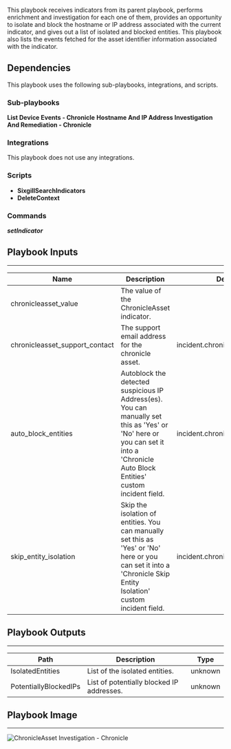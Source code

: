 This playbook receives indicators from its parent playbook, performs enrichment and investigation for each one of them, provides an opportunity to isolate and block the hostname or IP address associated with the current indicator, and gives out a list of isolated and blocked entities. This playbook also lists the events fetched for the asset identifier information associated with the indicator.

## Dependencies
This playbook uses the following sub-playbooks, integrations, and scripts.

### Sub-playbooks
**List Device Events - Chronicle**
**Hostname And IP Address Investigation And Remediation - Chronicle**

### Integrations
This playbook does not use any integrations.

### Scripts
- **SixgillSearchIndicators**
- **DeleteContext**

### Commands
***setIndicator***

## Playbook Inputs
---

| **Name** | **Description** | **Default Value** | **Required** |
| --- | --- | --- | --- |
| chronicleasset_value | The value of the ChronicleAsset indicator. |  | Required |
| chronicleasset_support_contact | The support email address for the chronicle asset. | incident.chronicleassetsupportcontact | Optional |
| auto_block_entities | Autoblock the detected suspicious IP Address\(es\). You can manually set this as 'Yes' or 'No' here or you can set it into a 'Chronicle Auto Block Entities' custom incident field. | incident.chronicleautoblockentities | Optional |
| skip_entity_isolation | Skip the isolation of entities. You can manually set this as 'Yes' or 'No' here or you can set it into a 'Chronicle Skip Entity Isolation' custom incident field. | incident.chronicleskipentityisolation | Optional |

## Playbook Outputs
---

| **Path** | **Description** | **Type** |
| --- | --- | --- |
| IsolatedEntities | List of the isolated entities. | unknown |
| PotentiallyBlockedIPs | List of potentially blocked IP addresses. | unknown |

## Playbook Image
---
![ChronicleAsset Investigation - Chronicle](../../doc_files/ChronicleAsset_Investigation_-_Chronicle.png/n)
